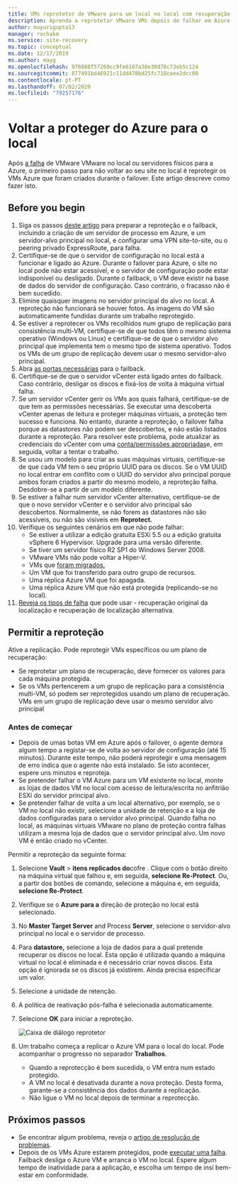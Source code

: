 ```yaml
---
title: VMs reprotetor de VMware para um local no local com recuperação do local de Azure
description: Aprenda a reprotetar VMware VMs depois de falhar em Azure com Azure Site Recovery.
author: mayurigupta13
manager: rochakm
ms.service: site-recovery
ms.topic: conceptual
ms.date: 12/17/2019
ms.author: mayg
ms.openlocfilehash: 976888f57269cc9fe6107a38e30d78c73eb5c124
ms.sourcegitcommit: 877491bd46921c11dd478bd25fc718ceee2dcc08
ms.contentlocale: pt-PT
ms.lasthandoff: 07/02/2020
ms.locfileid: "79257176"
---
```

# <a name="reprotect-from-azure-to-on-premises"></a>Voltar a proteger do Azure para o local

Após [a falha](site-recovery-failover.md) de VMware VMware no local ou servidores físicos para a Azure, o primeiro passo para não voltar ao seu site no local é reprotegir os VMs Azure que foram criados durante o failover. Este artigo descreve como fazer isto. 

## <a name="before-you-begin"></a>Before you begin

1. Siga os passos [deste artigo](vmware-azure-prepare-failback.md) para preparar a reproteção e o failback, incluindo a criação de um servidor de processo em Azure, e um servidor-alvo principal no local, e configurar uma VPN site-to-site, ou o peering privado ExpressRoute, para falha.
2. Certifique-se de que o servidor de configuração no local está a funcionar e ligado ao Azure. Durante o failover para Azure, o site no local pode não estar acessível, e o servidor de configuração pode estar indisponível ou desligado. Durante o failback, o VM deve existir na base de dados do servidor de configuração. Caso contrário, o fracasso não é bem sucedido.
3. Elimine quaisquer imagens no servidor principal do alvo no local. A reproteção não funcionará se houver fotos.  As imagens do VM são automaticamente fundidas durante um trabalho reprotegido.
4. Se estiver a reprotecer os VMs recolhidos num grupo de replicação para consistência multi-VM, certifique-se de que todos têm o mesmo sistema operativo (Windows ou Linux) e certifique-se de que o servidor alvo principal que implementa tem o mesmo tipo de sistema operativo. Todos os VMs de um grupo de replicação devem usar o mesmo servidor-alvo principal.
5. Abra [as portas necessárias](vmware-azure-prepare-failback.md#ports-for-reprotectionfailback) para o failback.
6. Certifique-se de que o servidor vCenter está ligado antes do failback. Caso contrário, desligar os discos e fixá-los de volta à máquina virtual falha.
7. Se um servidor vCenter gerir os VMs aos quais falhará, certifique-se de que tem as permissões necessárias. Se executar uma descoberta vCenter apenas de leitura e proteger máquinas virtuais, a proteção tem sucesso e funciona. No entanto, durante a reproteção, o failover falha porque as datastores não podem ser descobertos, e não estão listados durante a reproteção. Para resolver este problema, pode atualizar as credenciais do vCenter com uma [conta/permissões apropriadas](vmware-azure-tutorial-prepare-on-premises.md#prepare-an-account-for-automatic-discovery)e, em seguida, voltar a tentar o trabalho. 
8. Se usou um modelo para criar as suas máquinas virtuais, certifique-se de que cada VM tem o seu próprio UUID para os discos. Se o VM UUID no local entrar em conflito com o UUID do servidor alvo principal porque ambos foram criados a partir do mesmo modelo, a reproteção falha. Desdobre-se a partir de um modelo diferente.
9. Se estiver a falhar num servidor vCenter alternativo, certifique-se de que o novo servidor vCenter e o servidor alvo principal são descobertos. Normalmente, se não forem as datastores não são acessíveis, ou não são visíveis em **Reprotect.**
10. Verifique os seguintes cenários em que não pode falhar:
    - Se estiver a utilizar a edição gratuita ESXi 5.5 ou a edição gratuita vSphere 6 Hypervisor. Upgrade para uma versão diferente.
    - Se tiver um servidor físico R2 SP1 do Windows Server 2008.
    - VMware VMs não pode voltar a Hiper-V.
    - VMs que [foram migrados.](migrate-overview.md#what-do-we-mean-by-migration)
    - Um VM que foi transferido para outro grupo de recursos.
    - Uma réplica Azure VM que foi apagada.
    - Uma réplica Azure VM que não está protegida (replicando-se no local).
10. [Reveja os tipos de falha](concepts-types-of-failback.md) que pode usar - recuperação original da localização e recuperação de localização alternativa.


## <a name="enable-reprotection"></a>Permitir a reproteção

Ative a replicação. Pode reprotegir VMs específicos ou um plano de recuperação:

- Se reprotetar um plano de recuperação, deve fornecer os valores para cada máquina protegida.
- Se os VMs pertencerem a um grupo de replicação para a consistência multi-VM, só podem ser reprotegidos usando um plano de recuperação. VMs em um grupo de replicação deve usar o mesmo servidor alvo principal

### <a name="before-you-start"></a>Antes de começar

- Depois de umas botas VM em Azure após o failover, o agente demora algum tempo a registar-se de volta ao servidor de configuração (até 15 minutos). Durante este tempo, não poderá reprotegir e uma mensagem de erro indica que o agente não está instalado. Se isto acontecer, espere uns minutos e reproteja.
- Se pretender falhar o VM Azure para um VM existente no local, monte as lojas de dados VM no local com acesso de leitura/escrita no anfitrião ESXi do servidor principal alvo.
- Se pretender falhar de volta a um local alternativo, por exemplo, se o VM no local não existir, selecione a unidade de retenção e a loja de dados configuradas para o servidor alvo principal. Quando falha no local, as máquinas virtuais VMware no plano de proteção contra falhas utilizam a mesma loja de dados que o servidor principal alvo. Um novo VM é então criado no vCenter.

Permitir a reproteção da seguinte forma:

1. Selecione **Vault**  >  **itens replicados do**cofre . Clique com o botão direito na máquina virtual que falhou e, em seguida, **selecione Re-Protect**. Ou, a partir dos botões de comando, selecione a máquina e, em seguida, **selecione Re-Protect**.
2. Verifique se o **Azure para a** direção de proteção no local está selecionado.
3. No **Master Target Server** and Process **Server**, selecione o servidor-alvo principal no local e o servidor de processo.  
4. Para **datastore,** selecione a loja de dados para a qual pretende recuperar os discos no local. Esta opção é utilizada quando a máquina virtual no local é eliminada e é necessário criar novos discos. Esta opção é ignorada se os discos já existirem. Ainda precisa especificar um valor.
5. Selecione a unidade de retenção.
6. A política de reativação pós-falha é selecionada automaticamente.
7. Selecione **OK** para iniciar a reproteção.

    ![Caixa de diálogo reprotetor](./media/vmware-azure-reprotect/reprotectinputs.png)
    
8. Um trabalho começa a replicar o Azure VM para o local do local. Pode acompanhar o progresso no separador **Trabalhos**.
    - Quando a reprotecção é bem sucedida, o VM entra num estado protegido.
    - A VM no local é desativada durante a nova proteção. Desta forma, garante-se a consistência dos dados durante a replicação.
    - Não ligue o VM no local depois de terminar a reprotecção.
   

## <a name="next-steps"></a>Próximos passos

- Se encontrar algum problema, reveja o [artigo de resolução de problemas](vmware-azure-troubleshoot-failback-reprotect.md).
- Depois de os VMs Azure estarem protegidos, pode [executar uma falha](vmware-azure-failback.md). Failback desliga o Azure VM e arranca o VM no local. Espere algum tempo de inatividade para a aplicação, e escolha um tempo de insí bem-estar em conformidade.


